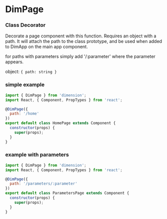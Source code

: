 # DimPage
### **Class Decorator**

Decorate a page component with this function.
Requires an object with a path.
It will attach the path to the class prototype, and be used when added to DimApp on the main app component.

for paths with parameters simply add '/:parameter' where the parameter appears.

object: ```{ path: string }```

### simple example
``` javascript
import { DimPage } from 'dimension';
import React, { Component, PropTypes } from 'react';

@DimPage({
  path: '/home'
})
export default class HomePage extends Component {
  constructor(props) {
    super(props);
  }
}
```

### example with parameters
``` javascript
import { DimPage } from 'dimension';
import React, { Component, PropTypes } from 'react';

@DimPage({
  path: '/parameters/:parameter'
})
export default class ParametersPage extends Component {
  constructor(props) {
    super(props);
  }
}
```